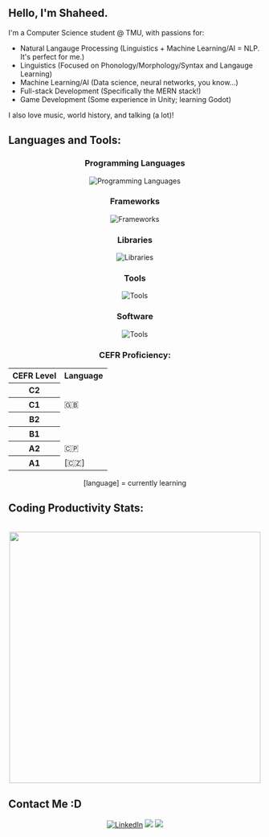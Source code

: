 ## Hello, I'm Shaheed.

I'm a Computer Science student @ TMU, with passions for:
- Natural Langauge Processing (Linguistics + Machine Learning/AI = NLP. It's perfect for me.)
- Linguistics (Focused on Phonology/Morphology/Syntax and Langauge Learning)
- Machine Learning/AI (Data science, neural networks, you know...)
- Full-stack Development (Specifically the MERN stack!)
- Game Development (Some experience in Unity; learning Godot)

I also love music, world history, and talking (a lot)!

## Languages and Tools:

<div align="center">
  <h3>Programming Languages</h3>
  <img src="https://skillicons.dev/icons?i=html,css,js,python,bash" alt="Programming Languages" />
  
  <h3>Frameworks</h3>
  <img src="https://skillicons.dev/icons?i=react,express,nodejs,django,flask" alt="Frameworks" />
  
  <h3>Libraries</h3>
  <img src="https://go-skill-icons.vercel.app/api/icons?i=numpy,pandas,plotly,pytorch,tensorflow" alt="Libraries"/>

  <h3>Tools</h3>
  <img src="https://skillicons.dev/icons?i=git,github,mongodb,docker,vscode" alt="Tools"/>

  <h3>Software</h3>
  <img src="https://skillicons.dev/icons?i=blender,godot,photoshop,premiere,linux" alt="Tools"/>


  <h3>CEFR Proficiency:</h3>
  <table>
    <tr>
      <th>CEFR Level</th>
      <th>Language</th>
    </tr>
    <tr>
      <th>C2</th>
      <td></td>
    </tr>
    <tr>
      <th>C1</th>
      <td>🇬🇧</td>
    </tr>
    <tr>
      <th>B2</th>
      <td></td>
    </tr>
    <tr>
      <th>B1</th>
      <td></td>
    </tr>
    <tr>
      <th>A2</th>
      <td>🇨🇵</td>
    </tr>
    <tr>
      <th>A1</th>
      <td>[🇨🇿]</td>
    </tr>
  </table>
  <p>[language] = currently learning</p>
</div>

## Coding Productivity Stats:
<p align="center">
<!--   <a href="github-readme-stats-silk-rho-31.vercel.app"> -->
<!--     <img height=auto width=500 src="https://github-readme-stats-silk-rho-31.vercel.app/api?username=ObsidioSteel&theme=graywhite&rank_icon=percentile&hide=contribs,issues"/> -->
<!--   </a> -->
  <br>
  <a href="https://github.com/ObsidioSteel">
    <img height=auto width=500 src="https://github-readme-stats.vercel.app/api/top-langs?username=ObsidioSteel&layout=pie&theme=graywhite" />
  </a>  
  <br>
<!--   <a href="https://leetcode.com/u/Obsidio/">
    <img height=auto width=500 src="https://leetcard.jacoblin.cool/Obsidio?theme=dark&font=PT%20Mono&ext=heatmap" align="center" />
  </a> -->
</p>

## Contact Me :D
<p align="center">
  <a href="https://www.linkedin.com/in/shaheedheadley" target="_blank" rel="noopener noreferrer">
    <img src="https://go-skill-icons.vercel.app/api/icons?i=linkedin" alt="LinkedIn"/></a>
  <a href="mailto:shaheedheadley@gmail.com"> 
    <img src="https://go-skill-icons.vercel.app/api/icons?i=gmail"></a> 
  <a href="mailto:shaheedheadley@hotmail.com"> 
    <img src="https://go-skill-icons.vercel.app/api/icons?i=outlook"></a> 
</p>
